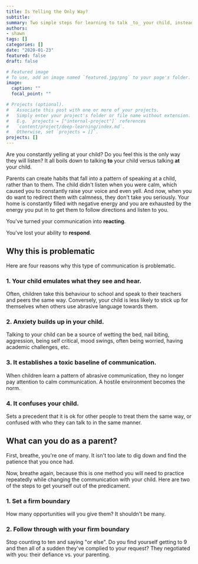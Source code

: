 ```yaml
---
title: Is Yelling the Only Way?
subtitle: 
summary: Two simple steps for learning to talk _to_ your child, instead of _at_ your child.
authors:
- shawn
tags: []
categories: []
date: "2020-01-23"
featured: false
draft: false

# Featured image
# To use, add an image named `featured.jpg/png` to your page's folder. 
image:
  caption: ""
  focal_point: ""

# Projects (optional).
#   Associate this post with one or more of your projects.
#   Simply enter your project's folder or file name without extension.
#   E.g. `projects = ["internal-project"]` references 
#   `content/project/deep-learning/index.md`.
#   Otherwise, set `projects = []`.
projects: []
---
```



Are you constantly yelling at your child? Do you feel this is the only way they will listen? It all boils down to talking __to__ your child versus talking __at__ your child.

Parents can create habits that fall into a pattern of speaking at a child, rather than to them. The child didn't listen when you were calm, which caused you to constantly raise your voice and even yell. And now, when you do want to redirect them with calmness, they don't take you seriously. Your home is constantly filled with negative energy and you are exhausted by the energy you put in to get them to follow directions and listen to you. 

You've turned your communication into __reacting__.

You've lost your ability to __respond__.

## Why this is problematic

Here are four reasons why this type of communication is problematic.

### 1\. Your child emulates what they see and hear.

Often, children take this behaviour to school and speak to their teachers and peers the same way. Conversely, your child is less likely to stick up for themselves when others use abrasive language towards them.

### 2\. Anxiety builds up in your child.

Talking to your child can be a source of wetting the bed, nail biting, aggression, being self critical, mood swings, often being worried, having academic challenges, etc. 

### 3\. It establishes a toxic baseline of communication. 

When children learn a pattern of abrasive communication, they no longer pay attention to calm communication. A hostile environment becomes the norm.

### 4\. It confuses your child.

Sets a precedent that it is ok for other people to treat them the same way, or confused with who they can talk to in the same manner. 

## What can you do as a parent?

First, breathe, you're one of many. It isn't too late to dig down and find the patience that you once had. 

Now, breathe again, because this is one method you will need to practice repeatedly while changing the communication with your child. Here are two of the steps to get yourself out of the predicament.

### 1\. Set a firm boundary

How many opportunities will you give them? It shouldn't be many.

### 2\. Follow through with your firm boundary

Stop counting to ten and saying "or else". Do you find yourself getting to 9 and then all of a sudden they've complied to your request? They negotiated with you: their defiance vs. your parenting. 
